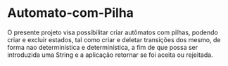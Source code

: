 # Automato-com-Pilha
O presente projeto visa possibilitar criar autômatos com pilhas, podendo criar e excluir estados, tal como criar e deletar transições dos mesmo, de forma nao determinística e determinística, a fim de que possa ser introduzida uma String e a aplicação retornar se foi aceita ou rejeitada.
